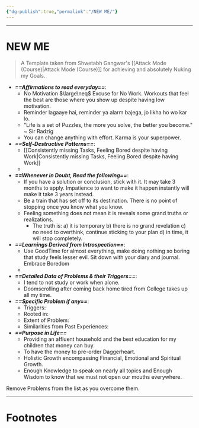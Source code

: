 ```yaml
---
{"dg-publish":true,"permalink":"/NEW ME/"}
---
```



---
# NEW ME
> A Template taken from Shwetabh Gangwar's [[Attack Mode (Course)\|Attack Mode (Course)]] for achieving and absolutely Nuking my Goals.

- ***==Affirmations to read everyday==***:
	- No Motivation $\large\neq$ Excuse for No Work. Workouts that feel the best are those where you show up despite having low motivation.
	- Reminder lagaaye hai, reminder ya alarm bajega, jo likha ho wo kar lo.
	- "Life is a set of Puzzles, the more you solve, the better you become." ~ Sir Radzig
	- You can change anything with effort. Karma is your superpower.
- ***==Self-Destructive Patterns==***:
	- [[Consistently missing Tasks, Feeling Bored despite having Work\|Consistently missing Tasks, Feeling Bored despite having Work]]
	- 
- ***==Whenever in Doubt, Read the following==***:
	- If you have a solution or conclusion, stick with it. It may take 3 months to apply. Impatience to want to make it happen instantly will make it take 3 years instead.
	- Be a train that has set off to its destination. There is no point of stopping once you know what you know.
	- Feeling something does not mean it is reveals some grand truths or realizations.
		- The truth is: a) it is temporary b) there is no grand revelation c) no need to overthink, continue sticking to your plan d) in time, it will stop completely.
- ***==Learnings Derived from Introspection==***:
	- Use GoodTime for almost everything, make doing nothing so boring that study feels lesser evil. Sit down with your diary and journal. Embrace Boredom
	- 
- ***==Detailed Data of Problems & their Triggers==***:
	- I tend to not study or work when alone.
	- Doomscrolling after coming back home tired from College takes up all my time.
- ***==Specific Problem if any==***:
	- Triggers:
	- Rooted in:
	- Extent of Problem:
	- Similarities from Past Experiences:
- ***==Purpose in Life==***
	- Providing an affluent household and the best education for my children that money can buy.
	- To have the money to pre-order Daggerheart.
	- Holistic Growth encompassing Financial, Emotional and Spiritual Growth.
	- Enough Knowledge to speak on nearly all topics and Enough Wisdom to know that we must not open our mouths everywhere.


Remove Problems from the list as you overcome them.

---
# Footnotes